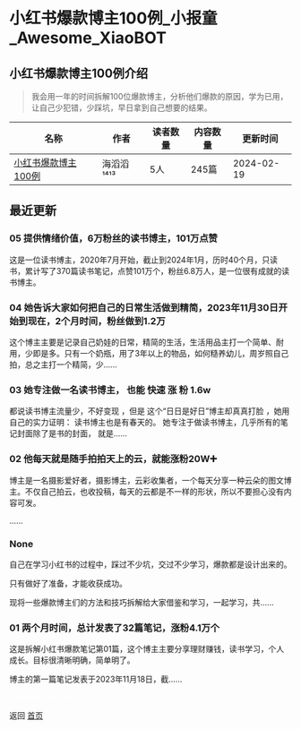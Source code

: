 # 小红书爆款博主100例_小报童_Awesome_XiaoBOT

## 小红书爆款博主100例介绍
> 我会用一年的时间拆解100位爆款博主，分析他们爆款的原因，学为已用，让自己少犯错，少踩坑，早日拿到自己想要的结果。  
  


|名称|作者|读者数量|内容数量|更新时间|
|---|---|---|---|---|
|[小红书爆款博主100例](https://xiaobot.net/p/Tangt1413?refer=9c3f1c95-a052-465a-9902-f6d75080262a)|海滔滔 ¹⁴¹³|5人|245篇|2024-02-19|

## 最近更新
### 05 提供情绪价值，6万粉丝的读书博主，101万点赞

这是一位读书博主，2020年7月开始，截止到2024年1月，历时40个月，只读书，累计写了370篇读书笔记，点赞101万个，粉丝6.8万人，是一位很有成就的读书博主。

### 04 她告诉大家如何把自己的日常生活做到精简，2023年11月30日开始到现在，2个月时间，粉丝做到1.2万

这个博主主要是记录自己奶娃的日常，精简的生活，生活用品主打一个简单、耐用，少即是多。只有一个奶瓶，用了3年以上的物品，如何糙养幼儿，周岁照自己拍，总之主打一个精简，少......

### 03 她专注做一名读书博主， 也能 快速 涨 粉 1.6w

都说读书博主流量少，不好变现 ，但是 这个“日日是好日”博主却真真打脸 ，她用自己的实力证明： 读书博主也是有春天的。
她专注于做读书博主，几乎所有的笔记封面除了是书的封面， 就是......

### 02 他每天就是随手拍拍天上的云，就能涨粉20W➕

博主是一名摄影爱好者，摄影博主，云彩收集者，一个每天分享一种云朵的图文博主。不仅自己拍云，也收投稿，每天的云都是不一样的形状，所以不要担心没有内容可发。

......

### None

自己在学习小红书的过程中，踩过不少坑，交过不少学习，爆款都是设计出来的。

只有做好了准备，才能收获成功。

现将一些爆款博主们的方法和技巧拆解给大家借鉴和学习，一起学习，共......

### 01 两个月时间，总计发表了32篇笔记，涨粉4.1万个

这是拆解小红书爆款笔记第01篇，这个博主主要分享理财赚钱，读书学习，个人成长。目标很清晰明确，简单明了。

博主的第一篇笔记发表于2023年11月18日，截......


<a href="https://github.com/Reno9527/awesome-xiaobot" style="color: white; text-decoration: none;">awesome-xiaobot</a>

返回 [首页](../README.md)
